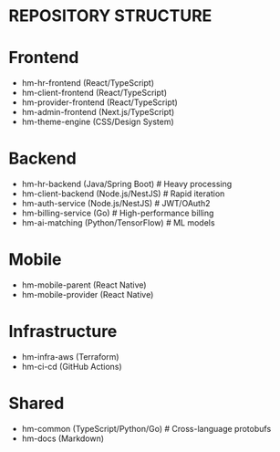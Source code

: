 # REPOSITORY STRUCTURE
# Frontend
- hm-hr-frontend          (React/TypeScript)
- hm-client-frontend      (React/TypeScript)
- hm-provider-frontend    (React/TypeScript)
- hm-admin-frontend       (Next.js/TypeScript)
- hm-theme-engine         (CSS/Design System)

# Backend
- hm-hr-backend           (Java/Spring Boot)       # Heavy processing
- hm-client-backend       (Node.js/NestJS)         # Rapid iteration
- hm-auth-service         (Node.js/NestJS)         # JWT/OAuth2
- hm-billing-service      (Go)                     # High-performance billing
- hm-ai-matching          (Python/TensorFlow)      # ML models

# Mobile
- hm-mobile-parent        (React Native)
- hm-mobile-provider      (React Native)

# Infrastructure
- hm-infra-aws            (Terraform)
- hm-ci-cd                (GitHub Actions)

# Shared
- hm-common               (TypeScript/Python/Go)   # Cross-language protobufs
- hm-docs                 (Markdown)
